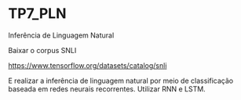 # TP7_PLN
Inferência de Linguagem Natural

Baixar o corpus SNLI

https://www.tensorflow.org/datasets/catalog/snli

E realizar a inferência de linguagem natural por meio de classificação baseada em redes neurais recorrentes. Utilizar RNN e LSTM.


